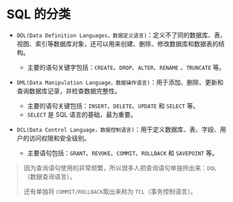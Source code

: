 # SQL 的分类

- `DDL(Data Definition Languages，数据定义语言)`：定义不了同的数据库、表、视图、索引等数据库对象，还可以用来创建、删除、修改数据库和数据表的结构。

  - 主要的语句关键字包括：`CREATE`、`DROP`、`ALTER`、`RENAME` 、`TRUNCATE` 等。

- `DML(Data Manipulation Language，数据操作语言)`：用于添加、删除、更新和查询数据库记录，并检查数据完整性。

  - 主要的语句关键包括：`INSERT`、`DELETE`、`UPDATE` 和 `SELECT` 等。
  - `SELECT` 是 SQL 语言的基础，最为重要。

- `DCL(Data Control Language，数据控制语言)`：用于定义数据库、表、字段、用户的访问权限和安全级别。

  - 主要语句包括：`GRANT`、`REVOKE`、`COMMIT`、`ROLLBACK` 和 `SAVEPOINT` 等。

> 因为查询语句使用的非常频繁，所以很多人把查询语句单独拎出来：`DQL`（数据查询语言）。
>
> 还有单独将 `COMMIT/ROLLBACK`取出来称为 `TCL`（事务控制语言）。

